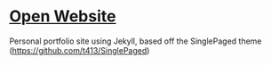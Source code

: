 # [Open Website](https://Teh-Lemon.github.io)

Personal portfolio site using Jekyll, based off the SinglePaged theme (https://github.com/t413/SinglePaged)